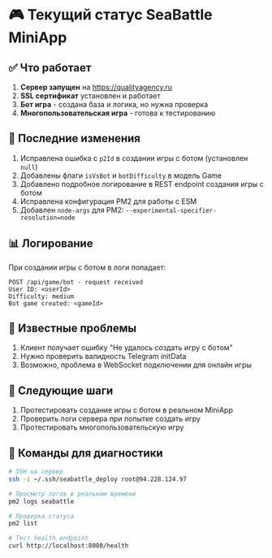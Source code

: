 # 🎮 Текущий статус SeaBattle MiniApp

## ✅ Что работает

1. **Сервер запущен** на https://qualityagency.ru
2. **SSL сертификат** установлен и работает
3. **Бот игра** - создана база и логика, но нужна проверка
4. **Многопользовательская игра** - готова к тестированию

## 🔧 Последние изменения

1. Исправлена ошибка с `p2Id` в создании игры с ботом (установлен `null`)
2. Добавлены флаги `isVsBot` и `botDifficulty` в модель Game
3. Добавлено подробное логирование в REST endpoint создания игры с ботом
4. Исправлена конфигурация PM2 для работы с ESM
5. Добавлен `node-args` для PM2: `--experimental-specifier-resolution=node`

## 📊 Логирование

При создании игры с ботом в логи попадает:
```
POST /api/game/bot - request received
User ID: <userId>
Difficulty: medium
Bot game created: <gameId>
```

## 🐛 Известные проблемы

1. Клиент получает ошибку "Не удалось создать игру с ботом"
2. Нужно проверить валидность Telegram initData
3. Возможно, проблема в WebSocket подключении для онлайн игры

## 🚀 Следующие шаги

1. Протестировать создание игры с ботом в реальном MiniApp
2. Проверить логи сервера при попытке создать игру
3. Протестировать многопользовательскую игру

## 📝 Команды для диагностики

```bash
# SSH на сервер
ssh -i ~/.ssh/seabattle_deploy root@94.228.124.97

# Просмотр логов в реальном времени
pm2 logs seabattle

# Проверка статуса
pm2 list

# Тест health endpoint
curl http://localhost:8080/health
```

